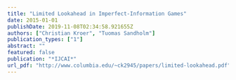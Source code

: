 ```yaml
---
title: "Limited Lookahead in Imperfect-Information Games"
date: 2015-01-01
publishDate: 2019-11-08T02:34:58.921655Z
authors: ["Christian Kroer", "Tuomas Sandholm"]
publication_types: ["1"]
abstract: ""
featured: false
publication: "*IJCAI*"
url_pdf: "http://www.columbia.edu/~ck2945/papers/limited-lookahead.pdf"
---
```


